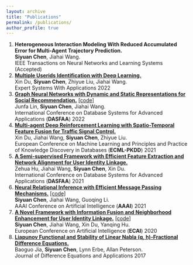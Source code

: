 ```yaml
---
layout: archive
title: "Publications"
permalink: /publications/
author_profile: true
---
```


1. **Heterogeneous Interaction Modeling With Reduced Accumulated Error for Multi-Agent Trajectory Prediction.** <br> **Siyuan Chen**, Jiahai Wang. <br> IEEE Transactions on Neural Networks and Learning Systems (Accepted)
2. [**Multiple Userids Identification with Deep Learning.**](https://www.sciencedirect.com/science/article/pii/S0957417422011678) <br> Xin Du, **Siyuan Chen**, Zhiyue Liu, Jiahai Wang. <br> Expert Systems With Applications 2022
3. [**Graph Neural Networks with Dynamic and Static Representations for Social Recommendation.**](https://arxiv.org/abs/2201.10751v2) [[code]](https://github.com/ljf012/GNN-DSR) <br> Junfa Lin, **Siyuan Chen**, Jiahai Wang. <br> International Conference on Database Systems for Advanced Applications (**DASFAA**) 2022
4. [**Multi-agent Deep Reinforcement Learning with Spatio-Temporal Feature Fusion for Traffic Signal Control.**](https://link.springer.com/chapter/10.1007/978-3-030-86514-6_29) <br> Xin Du, Jiahai Wang, **Siyuan Chen**, Zhiyue Liu. <br> European Conference on Machine Learning and Principles and Practice of Knowledge Discovery in Databases (**ECML-PKDD**) 2021
5. [**A Semi-supervised Framework with Efficient Feature Extraction and Network Alignment for User Identity Linkage.**](https://link.springer.com/chapter/10.1007/978-3-030-73197-7_46) <br> Zehua Hu, Jiahai Wang, **Siyuan Chen**, Xin Du. <br> International Conference on Database Systems for Advanced Applications (**DASFAA**) 2021
6. [**Neural Relational Inference with Efficient Message Passing Mechanisms.**](https://arxiv.org/abs/2101.09486) [[code]](https://github.com/hilbert9221/NRI-MPM) <br> **Siyuan Chen**, Jiahai Wang, Guoqing Li. <br> AAAI Conference on Artificial Intelligence (**AAAI**) 2021
7. [**A Novel Framework with Information Fusion and Neighborhood Enhancement for User Identity Linkage.**](https://arxiv.org/abs/2003.07122) [[code]](https://github.com/hilbert9221/INFUNE) <br> **Siyuan Chen**, Jiahai Wang, Xin Du, Yanqing Hu. <br> European Conference on Artificial Intelligence (**ECAI**) 2020
8. [**Liapunov Functional and Stability of Linear Nabla (q, h)-Fractional Difference Equations.**](https://www.researchgate.net/publication/320261631_Liapunov_functional_and_stability_of_linear_nabla_q_h_-fractional_difference_equations?_sg%5B0%5D=z0cVMu4H76UO-DV-eBb1QOkU1__bfepR1DcTF8A6hKzhuf0N6JSaOsDCvLWoM3vIZshwi4pc3QrOUr8qsargXKC1I_oOTsfAG6YqTc3q.mtdiTFtgjxtLIrCDvfUF5g7MHbT9mBqlRw5S19CEA2qKefWt7EZEG2_6l71Kj48ivScg1xMvrLFLQxrbGrvYRA) <br> Baoguo Jia, **Siyuan Chen**, Lynn Erbe, Allan Peterson. <br> Journal of Difference Equations and Applications 2017